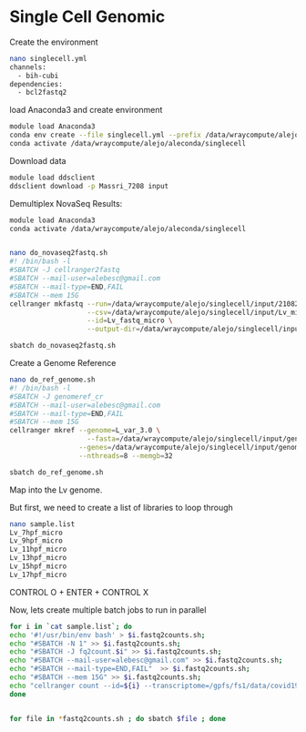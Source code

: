 # Single Cell Genomic


Create the environment

```bash
nano singlecell.yml
channels:
  - bih-cubi
dependencies:
  - bcl2fastq2
```

load Anaconda3 and create environment


```bash
module load Anaconda3
conda env create --file singlecell.yml --prefix /data/wraycompute/alejo/aleconda/singlecell
conda activate /data/wraycompute/alejo/aleconda/singlecell

```

Download data

```bash
module load ddsclient
ddsclient download -p Massri_7208 input 

```

Demultiplex NovaSeq Results:

```bash
module load Anaconda3
conda activate /data/wraycompute/alejo/aleconda/singlecell


nano do_novaseq2fastq.sh
#! /bin/bash -l
#SBATCH -J cellranger2fastq
#SBATCH --mail-user=alebesc@gmail.com
#SBATCH --mail-type=END,FAIL
#SBATCH --mem 15G
cellranger mkfastq --run=/data/wraycompute/alejo/singlecell/input/210820_A00201R_0483_BHHV7YDRXY \
                   --csv=/data/wraycompute/alejo/singlecell/input/Lv_micro_samplesheet.csv \
                   --id=Lv_fastq_micro \
                   --output-dir=/data/wraycompute/alejo/singlecell/input/


```


```bash
sbatch do_novaseq2fastq.sh
```

Create a Genome Reference


```bash
nano do_ref_genome.sh
#! /bin/bash -l
#SBATCH -J genomeref_cr
#SBATCH --mail-user=alebesc@gmail.com
#SBATCH --mail-type=END,FAIL
#SBATCH --mem 15G
cellranger mkref --genome=L_var_3.0 \
	               --fasta=/data/wraycompute/alejo/singlecell/input/genome/Lvar_scaffolds.fasta \
                 --genes=/data/wraycompute/alejo/singlecell/input/genome/Lvar.final.gtf \
                 --nthreads=8 --memgb=32 
```
```bash
sbatch do_ref_genome.sh
```



Map into the Lv genome. 

But first, we need to create a list of libraries to loop through

```bash
nano sample.list
Lv_7hpf_micro
Lv_9hpf_micro
Lv_11hpf_micro
Lv_13hpf_micro
Lv_15hpf_micro
Lv_17hpf_micro
```

CONTROL O + ENTER + CONTROL X 
	
Now, lets create multiple batch jobs to run in parallel	
	
```bash		 
for i in `cat sample.list`; do
echo '#!/usr/bin/env bash' > $i.fastq2counts.sh;
echo "#SBATCH -N 1" >> $i.fastq2counts.sh;
echo "#SBATCH -J fq2count.$i" >> $i.fastq2counts.sh;
echo "#SBATCH --mail-user=alebesc@gmail.com" >> $i.fastq2counts.sh;
echo "#SBATCH --mail-type=END,FAIL"  >> $i.fastq2counts.sh;
echo "#SBATCH --mem 15G" >> $i.fastq2counts.sh;
echo "cellranger count --id=${i} --transcriptome=/gpfs/fs1/data/covid19lab/L_var_3.0 --fastqs=/data/wraycompute/alejo/singlecell/input/HHV7YDRXY --sample=${i} --expect-cells=3000" >> $i.fastq2counts.sh;
done


for file in *fastq2counts.sh ; do sbatch $file ; done
                 
```




